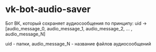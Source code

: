 # vk-bot-audio-saver

Бот ВК, который сохраняет аудиосообщения по принципу: uid -> [audio_message_0, audio_message_1, audio_message_2, ... , audio_message_N]

uid - папки, audio_message_N - название файлов аудиосообщений
